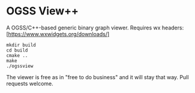 # OGSS View++
A OGSS/C++-based generic binary graph viewer.
Requires wx headers: [https://www.wxwidgets.org/downloads/]

```
mkdir build
cd build
cmake ..
make
./ogssview
```

The viewer is free as in "free to do business" and it will stay that way.
Pull requests welcome.
